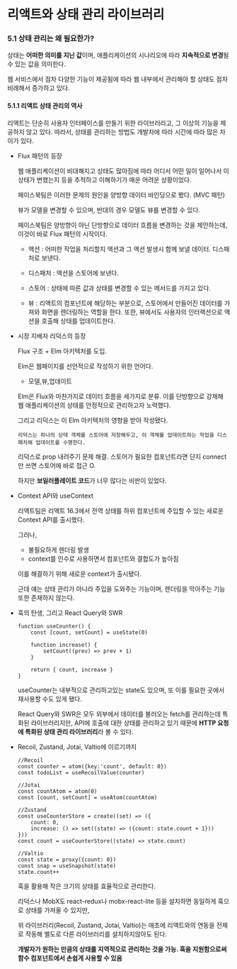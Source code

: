 # 리액트와 상태 관리 라이브러리

### 5.1 상태 관리는 왜 필요한가?

상태는 **어떠한 의미를 지닌 값**이며, 애플리케이션의 시나리오에 따라 **지속적으로 변경**될 수 있는 값을 의미한다.

웹 서비스에서 점차 다양한 기능이 제공됨에 따라 웹 내부에서 관리해야 할 상태도 점차 비례해서 증가하고 있다.

#### 5.1.1 리액트 상태 관리의 역사

리액트는 단순히 사용자 인터페이스를 만들기 위한 라이브러리고, 그 이상의 기능을 제공하지 않고 있다.
따라서, 상태를 관리하는 방법도 개발자에 따라 시간에 따라 많은 차이가 있다.

- Flux 패턴의 등장

  웹 애플리케이션이 비대해지고 상태도 많아짐에 따라 어디서 어떤 일이 일어나서 이 상태가 변했는지 등을 추적하고 이해하기가 매운 어려운 상황이었다.

  페이스북팀은 이러한 문제의 원인을 양방향 데이터 바인딩으로 봤다. (MVC 패턴)

  뷰가 모델을 변경할 수 있으며, 반대의 경우 모델도 뷰를 변경할 수 있다.

  페이스북팀은 양방향이 아닌 단방향으로 데이터 흐름을 변경하는 것을 제안하는데, 이것이 바로 Flux 패턴의 시작이다.

  - 액션 : 어떠한 작업을 처리할지 액션과 그 액션 발생시 함께 보낼 데이터. 디스패처로 보낸다.

  - 디스패처 : 액션을 스토어에 보낸다.

  - 스토어 : 상태에 따른 값과 상태를 변경할 수 있는 메서드를 가지고 있다.

  - 뷰 : 리액트의 컴포넌트에 해당하는 부분으로, 스토어에서 만들어진 데이터를 가져와 화면을 렌더링하는 역할을 한다. 또한, 뷰에서도 사용자의 인터랙션으로 액션을 호출해 상태를 업데이트한다.

- 시장 지배자 리덕스의 등장

  Flux 구조 + Elm 아키텍처를 도입.

  Elm은 웹페이지를 선언적으로 작성하기 위한 언어다.

  - 모델,뷰,업데이트

  Elm은 Flux와 마찬가지로 데이터 흐름을 세가지로 분류. 이를 단방향으로 강제해 웹 애플리케이션의 상태를 안정적으로 관리하고자 노력했다.

  그리고 리덕스는 이 Elm 아키텍처의 영향을 받아 작성됐다.

  ```
  리덕스는 하나의 상태 객체를 스토어에 저장해두고, 이 객체를 업데이트하는 작업을 디스패치해 업데이트를 수행한다.
  ```

  리덕스로 prop 내려주기 문제 해결. 스토어가 필요한 컴포넌트라면 단지 connect만 쓰면 스토어에 바로 접근 O.

  하지만 **보일러플레이트 코드**가 너무 많다는 비판이 있었다.

- Context API와 useContext

  리액트팀은 리액트 16.3에서 전역 상태를 하위 컴포넌트에 주입할 수 있는 새로운 Context API를 출시했다.

  그러나,

  - 불필요하게 렌더링 발생
  - context를 인수로 사용하면서 컴포넌트와 결합도가 높아짐

  이를 해결하기 위해 새로운 context가 출시됐다.

  근데 얘는 상태 관리가 아니라 주입을 도와주는 기능이며, 렌더링을 막아주는 기능 또한 존재하지 않는다.

- 훅의 탄생, 그리고 React Query와 SWR

  ```
  function useCounter() {
      const [count, setCount] = useState(0)

      function increase() {
          setCount((prev) => prev + 1)
      }

      return { count, increase }
  }
  ```

  useCounter는 내부적으로 관리하고있는 state도 있으며, 또 이를 필요한 곳에서 재사용할 수도 있게 됐다.

  React Query와 SWR은 모두 외부에서 데이터를 불러오는 fetch를 관리하는데 특화된 라이브러리지만, API에 호출에 대한 상태를 관리하고 있기 때문에 **HTTP 요청에 특화된 상태 관리 라이브러리**라 볼 수 있다.

- Recoil, Zustand, Jotai, Valtio에 이르기까지

  ```
  //Recoil
  const counter = atom({key:'count', default: 0})
  const todoList = useRecoilValue(counter)

  //Jotai
  const countAtom = atom(0)
  const [count, setCount] = useAtom(countAtom)

  //Zustand
  const useCounterStore = create((set) => ({
      count: 0,
      increase: () => set((state) => ({count: state.count + 1}))
  }))
  const count = useCounterStore((state) => state.count)

  //Valtio
  const state = proxy({count: 0})
  const snap = useSnapshot(state)
  state.count++
  ```

  훅을 활용해 작은 크기의 상태를 효율적으로 관리한다.

  리덕스나 MobX도 react-redux나 mobx-react-lite 등을 설치하면 동일하게 훅으로 상태를 가져올 수 있지만,

  위 라이브러리(Recoil, Zustand, Jotai, Valtio)는 애초에 리액트와의 연동을 전제로 작동해 별도로 다른 라이브러리를 설치하지않아도 된다.

  **개발자가 원하는 만큼의 상태를 지역적으로 관리하는 것을 가능. 훅을 지원함으로써 함수 컴포넌트에서 손쉽게 사용할 수 있음**

